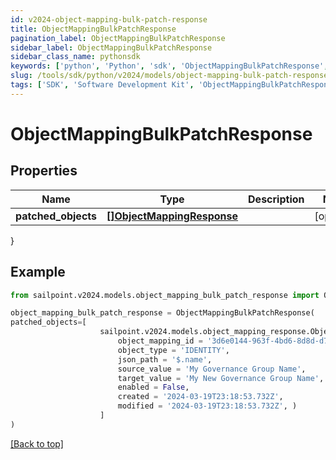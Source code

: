 ```yaml
---
id: v2024-object-mapping-bulk-patch-response
title: ObjectMappingBulkPatchResponse
pagination_label: ObjectMappingBulkPatchResponse
sidebar_label: ObjectMappingBulkPatchResponse
sidebar_class_name: pythonsdk
keywords: ['python', 'Python', 'sdk', 'ObjectMappingBulkPatchResponse', 'V2024ObjectMappingBulkPatchResponse'] 
slug: /tools/sdk/python/v2024/models/object-mapping-bulk-patch-response
tags: ['SDK', 'Software Development Kit', 'ObjectMappingBulkPatchResponse', 'V2024ObjectMappingBulkPatchResponse']
---
```


# ObjectMappingBulkPatchResponse


## Properties

Name | Type | Description | Notes
------------ | ------------- | ------------- | -------------
**patched_objects** | [**[]ObjectMappingResponse**](object-mapping-response) |  | [optional] 
}

## Example

```python
from sailpoint.v2024.models.object_mapping_bulk_patch_response import ObjectMappingBulkPatchResponse

object_mapping_bulk_patch_response = ObjectMappingBulkPatchResponse(
patched_objects=[
                    sailpoint.v2024.models.object_mapping_response.Object Mapping Response(
                        object_mapping_id = '3d6e0144-963f-4bd6-8d8d-d77b4e507ce4', 
                        object_type = 'IDENTITY', 
                        json_path = '$.name', 
                        source_value = 'My Governance Group Name', 
                        target_value = 'My New Governance Group Name', 
                        enabled = False, 
                        created = '2024-03-19T23:18:53.732Z', 
                        modified = '2024-03-19T23:18:53.732Z', )
                    ]
)

```
[[Back to top]](#) 

